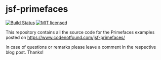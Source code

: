 # jsf-primefaces

[![Build Status](https://travis-ci.org/code-not-found/jsf-primefaces.svg?branch=master)](https://travis-ci.org/code-not-found/jsf-primefaces)
[![MIT licensed](https://img.shields.io/badge/license-MIT-blue.svg)](./LICENSE)

This repository contains all the source code for the Primefaces examples posted on https://www.codenotfound.com/jsf-primefaces/

In case of questions or remarks please leave a comment in the respective blog post. Thanks!
